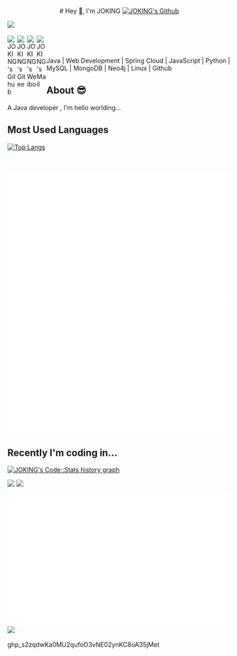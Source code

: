 <!-- <div align="center"> -->
<p align="center">
# Hey 👋, I'm JOKING <a  target="_blank" href="https://jokinglove.com/"> <img alt="JOKING's Github" width="22px" src="https://cdn.jsdelivr.net/gh/jokinglove/cdn-assets@master/icons/blog.svg" /> </a>

![](https://komarev.com/ghpvc/?username=jokinglove&color=blueviolet)

<a target="_blank" href="https://github.com/jokinglove">
    <img align="left" alt="JOKING's Github" width="22px" src="https://cdn.jsdelivr.net/gh/jokinglove/cdn-assets@master/icons/github4.svg" />
</a>

<a target="_blank" href="https://gitee.com/jokinglove">
    <img align="left" alt="JOKING's Gitee" width="22px" src="https://cdn.jsdelivr.net/gh/jokinglove/cdn-assets@master/icons/gitee-circle-light.svg" />
</a>

<a target="_blank" href="https://weibo.com/3287764562/profile?topnav=1&wvr=6&is_all=1">
    <img align="left" alt="JOKING's Weibo" width="22px" src="https://cdn.jsdelivr.net/gh/jokinglove/cdn-assets@master/icons/weibo.svg" />
</a>

<a target="_blank" href="https://mail.qq.com/cgi-bin/qm_share?t=qm_mailme&email=sdve2tjf1t3ex9Tx197J3NDY3Z-S3tw">
    <img align="left" alt="JOKING's Mail" width="22px" src="https://cdn.jsdelivr.net/gh/jokinglove/cdn-assets@master/icons/mail.svg" />
</a>

</p>

<br/>
<br/>

Java | Web Development | Spring Cloud | JavaScript | Python | MySQL | MongoDB | Neo4j | Linux | Github 

## About :sunglasses:  
A Java developer , I'm hello worlding...

## Most Used Languages
[![Top Langs](https://stats.jokinglove.com/api/top-langs/?username=jokinglove&layout=default&show_icons=true&hide_border=true&hide_title=true&count_private=true&hide=html)](#) 
<!-- <a href="#">
  <img align="left" src="https://github-readme-stats.vercel.app/api/top-langs/?username=jokinglove&layout=default&show_icons=true&hide_border=true&hide_title=true" />
</a> -->

<!-- &theme=shades-of-purple   &theme=cobalt-->
<a href="https://jokinglove.com">
<br/>
  
![](https://github.com/jokinglove/github-stats/blob/master/generated/overview.svg)
![](https://github.com/jokinglove/github-stats/blob/master/generated/languages.svg)
</a>

## Recently I'm coding in...
<a href="https://codestats.net/users/jokinglove">
<img src='https://codestats-readme.wegfan.cn/history-graph/jokinglove?width=850&heoight=300&timezone=08:00&history_days=20&max_languages=12&language_colors=["3e4053","f15854","5da5da","faa43a","60bd68","f17cb0","b2912f","00897b","b276b2","ffc0cb","cddc39","7e57c2","bdbdbd"]' alt="JOKING's Code::Stats history graph" />
</a>

<!-- </div> -->



![](https://github.com/fenixsoft/github-stats/blob/master/generated/overview.svg)
![](https://github.com/fenixsoft/github-stats/blob/master/generated/languages.svg)


![](https://raw.githubusercontent.com/jokinglove/github-stats/master/generated/overview.svg#gh-dark-mode-only)
![](https://raw.githubusercontent.com/username/github-stats/master/generated/overview.svg#gh-light-mode-only)




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
